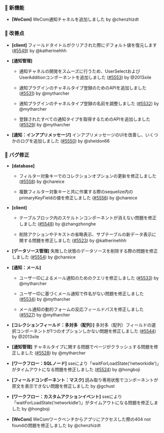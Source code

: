 ### 🎉 新機能

- **[WeCom]** WeCom通知チャネルを追加しました by @chenzhizdt

### 🚀 改善点

- **[client]** フィールドタイトルがクリアされた際にデフォルト値を復元します ([#5549](https://github.com/nocobase/nocobase/pull/5549)) by @katherinehhh

- **[通知管理]**
  - 通知チャネルの開発をスムーズに行うため、UserSelectおよびUserAdditionコンポーネントを追加しました ([#5553](https://github.com/nocobase/nocobase/pull/5553)) by @2013xile

  - 通知プラグインのチャネルタイプ登録のためのAPIを追加しました ([#5531](https://github.com/nocobase/nocobase/pull/5531)) by @mytharcher

  - 通知プラグインのチャネルタイプ登録の名前を調整しました ([#5532](https://github.com/nocobase/nocobase/pull/5532)) by @mytharcher

  - 登録されたすべての通知タイプを取得するためのAPIを追加しました ([#5529](https://github.com/nocobase/nocobase/pull/5529)) by @mytharcher

- **[通知：インアプリメッセージ]** インアプリメッセージのUIを改善し、いくつかのログを追加しました ([#5550](https://github.com/nocobase/nocobase/pull/5550)) by @sheldon66

### 🐛 バグ修正

- **[database]**
  - フィルター対象キーでのコレクションオプションの更新を修正しました ([#5558](https://github.com/nocobase/nocobase/pull/5558)) by @chareice

  - 複数フィルター対象キーと共に作業する際のsequelize内のprimaryKeyFieldの値を修正しました ([#5556](https://github.com/nocobase/nocobase/pull/5556)) by @chareice

- **[client]**
  - テーブルブロック内のスケルトンコンポーネントが消えない問題を修正しました ([#5548](https://github.com/nocobase/nocobase/pull/5548)) by @zhangzhonghe

  - 削除アクションやテキストの省略表示、サブテーブルの新データ表示に関する問題を修正しました ([#5523](https://github.com/nocobase/nocobase/pull/5523)) by @katherinehhh

- **[データソース管理]** 失敗した状態のデータソースを削除する際の問題を修正しました ([#5554](https://github.com/nocobase/nocobase/pull/5554)) by @chareice

- **[通知：メール]**
  - ユーザーIDによるメール通知のためのクエリを修正しました ([#5533](https://github.com/nocobase/nocobase/pull/5533)) by @mytharcher

  - ユーザーIDに基づくメール通知で件名がない問題を修正しました ([#5534](https://github.com/nocobase/nocobase/pull/5534)) by @mytharcher

  - メール通知の動的フォームの反応フィールドパスを修正しました ([#5527](https://github.com/nocobase/nocobase/pull/5527)) by @mytharcher

- **[コレクションフィールド：多対多（配列）]** 多対多（配列）フィールドの選択コンポーネントが1つのオプションしかない問題を修正しました ([#5544](https://github.com/nocobase/nocobase/pull/5544)) by @2013xile

- **[通知管理]** チャネルタイプに関する問題でページがクラッシュする問題を修正しました ([#5528](https://github.com/nocobase/nocobase/pull/5528)) by @mytharcher

- **[ワークフロー：SQLノード]** sseにより「waitForLoadState(‘networkidle’)」がタイムアウトになる問題を修正しました ([#5524](https://github.com/nocobase/nocobase/pull/5524)) by @hongboji

- **[フィールドコンポーネント：マスク]** 読み取り専用状態でコンポーネントが原文を表示できない問題を修正しました by @gchust

- **[ワークフロー：カスタムアクションイベント]** sseにより「waitForLoadState(‘networkidle’)」がタイムアウトになる問題を修正しました by @hongboji

- **[WeCom]** WeComワークベンチからアプリにアクセスした際の404 not foundの問題を修正しました by @chenzhizdt
